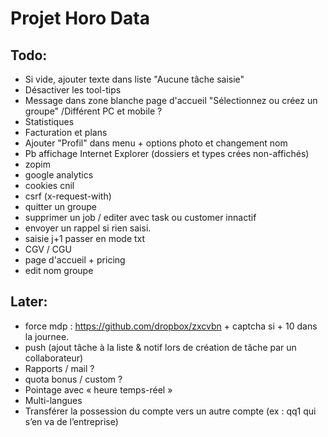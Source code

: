 # Projet Horo Data


## Todo:
* Si vide, ajouter texte dans liste "Aucune tâche saisie"
* Désactiver les tool-tips
* Message dans zone blanche page d'accueil "Sélectionnez ou créez un groupe" /Différent PC et mobile ?
* Statistiques
* Facturation et plans
* Ajouter "Profil" dans menu + options photo et changement nom
* Pb affichage Internet Explorer (dossiers et types crées non-affichés)
* zopim
* google analytics
* cookies cnil
* csrf (x-request-with)
* quitter un groupe
* supprimer un job / editer avec task ou customer innactif
* envoyer un rappel si rien saisi.
* saisie j+1 passer en mode txt
* CGV / CGU
* page d'accueil + pricing
* edit nom groupe

## Later:
* force mdp : https://github.com/dropbox/zxcvbn + captcha si + 10 dans la journee.
* push (ajout tâche à la liste & notif lors de création de tâche par un collaborateur)
* Rapports / mail ?
* quota bonus / custom ?
* Pointage avec « heure temps-réel »
* Multi-langues
* Transférer la possession du compte vers un autre compte (ex : qq1 qui s’en va de l’entreprise)
